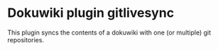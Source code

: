 # Dokuwiki plugin gitlivesync

This plugin syncs the contents of a dokuwiki with one (or multiple) git repositories.


